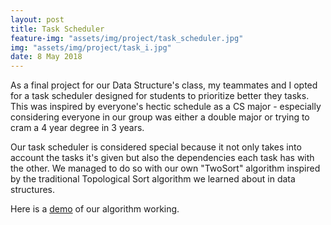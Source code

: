 ```yaml
---
layout: post
title: Task Scheduler
feature-img: "assets/img/project/task_scheduler.jpg"
img: "assets/img/project/task_i.jpg"
date: 8 May 2018
---
```


As a final project for our Data Structure's class, my teammates and I opted for a task scheduler designed for students to prioritize better they tasks. This was inspired by everyone's hectic schedule as a CS major - especially considering everyone in our group was either a double major or trying to cram a 4 year degree in 3 years.

Our task scheduler is considered special because it not only takes into account the tasks it's given but also the dependencies each task has with the other. We managed to do so with our own "TwoSort" algorithm inspired by the traditional Topological Sort algorithm we learned about in data structures. 

Here is a [demo](https://www.youtube.com/watch?v=jcMEfqkK_BM) of our algorithm working.